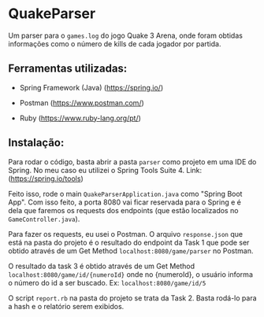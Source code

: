# QuakeParser

Um parser para o `games.log` do jogo Quake 3 Arena, onde foram obtidas informações como o número de kills de cada jogador por partida.

## Ferramentas utilizadas:

- Spring Framework (Java) (https://spring.io/)

- Postman  (https://www.postman.com/)

- Ruby  (https://www.ruby-lang.org/pt/)

## Instalação:

Para rodar o código, basta abrir a pasta `parser` como projeto em uma IDE do Spring.
No meu caso eu utilizei o Spring Tools Suite 4. Link: (https://spring.io/tools)

Feito isso, rode o main `QuakeParserApplication.java` como "Spring Boot App". Com isso feito, a porta 8080 vai ficar reservada para o Spring e é dela que faremos os requests dos endpoints (que estão localizados no `GameController.java`).

Para fazer os requests, eu usei o Postman. O arquivo `response.json` que está na pasta do projeto é o resultado do endpoint da Task 1 que pode ser obtido através de um Get Method `localhost:8080/game/parser` no Postman. 

O resultado da task 3 é obtido através de um Get Method `localhost:8080/game/id/{numeroId}` onde no {numeroId}, o usuário informa o número do id a ser buscado. 
Ex: `localhost:8080/game/id/5`

O script `report.rb` na pasta do projeto se trata da Task 2. Basta rodá-lo para a hash e o relatório serem exibidos.
